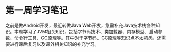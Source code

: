 # 第一周学习笔记

之前是做Android开发，最近转做Java Web开发，急需补充Java技术栈各种知识。本周学习了JVM相关知识，包括字节码技术、类加载器、内存模型、启动参数、命令行工具、GC原理等。其中对于字节码、GC原理等知识点不太熟悉，还需要进行课后复习以及课外相关知识的补充学习。